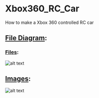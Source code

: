 # Xbox360_RC_Car
How to make a Xbox 360 controlled RC car

## [File Diagram](https://github.com/jimenezjose/Xbox360_RC_Car/blob/master/images/Xbox360_RC_Car%20Program%20Flow.jpg):
###      [Files](../):
![alt text]( https://github.com/jimenezjose/Xbox360_RC_Car/blob/master/images/Xbox360_RC_Car%20Program%20Flow.jpg "Program flow")

## [Images](https://github.com/jimenezjose/Xbox360_RC_Car/tree/master/images):

![alt text]( https://github.com/jimenezjose/Xbox360_RC_Car/blob/master/images/RC_Car_With_Controller.JPG "RC car")
